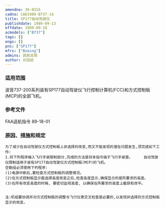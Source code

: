 ```yaml
---
amendno: 39-0316  
cadno: CAD1989-B737-14  
title: SP177自动驾驶仪  
publishdate: 1989-09-13  
effdate: 1989-09-18  
acmodels: ["B737"]  
tags: []  
engs: []  
pns: ["SP177"]  
mfrs: ["Boeing"]  
admins: 民航总局  
author: 刘加祯  
---
```

  
### 适用范围  
波音737-200系列装有SP177自动驾驶仪飞行控制计算机(FCC)和方式控制板(MCP)的全部飞机。  
  
<!--more-->  
### 参考文件
FAA适航指令 89-18-01  
  
### 原因、措施和规定  
    为了减少在自动驾驶仪方式控制板上非选择的改变,而又不能发现的潜在问题发生,须完成如下工作:  
    1.将下列程序编入飞行手册限制部分,完成的方法是将本指令插于飞行手册里。     自动驾驶仪限制适用于装有SP177自动驾驶仪方式控制板(MCP)的飞机。
    空勤组必须使用下列程序:  
    (1)电源中断后,要检查方式控制板的调整情况。  
    (2)在方式控制板显示窗选择高度改变之后,检查高度显示,确保显示的是所要求的高度。  
    (3)在所有改变高度的时候, 要密切监视高度, 以确保在所要求的高度上截获和改平。  
  
  
    注:机组要协调并对方式控制板的调整与飞行仪表交叉检查是必要的,以发现非选择的方式控制板显示的改变。  
